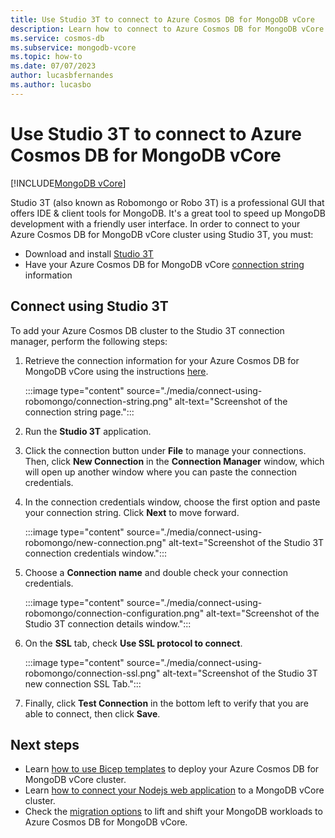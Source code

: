 ```yaml
---
title: Use Studio 3T to connect to Azure Cosmos DB for MongoDB vCore
description: Learn how to connect to Azure Cosmos DB for MongoDB vCore using Studio 3T
ms.service: cosmos-db
ms.subservice: mongodb-vcore
ms.topic: how-to
ms.date: 07/07/2023
author: lucasbfernandes
ms.author: lucasbo
---
```

# Use Studio 3T to connect to Azure Cosmos DB for MongoDB vCore
[!INCLUDE[MongoDB vCore](../../includes/appliesto-mongodb-vcore.md)]

Studio 3T (also known as Robomongo or Robo 3T) is a professional GUI that offers IDE & client tools for MongoDB. It's a great tool to speed up MongoDB development with a friendly user interface. In order to connect to your Azure Cosmos DB for MongoDB vCore cluster using Studio 3T, you must:

* Download and install [Studio 3T](https://robomongo.org/)
* Have your Azure Cosmos DB for MongoDB vCore [connection string](quickstart-portal.md#get-cluster-credentials) information

## Connect using Studio 3T

To add your Azure Cosmos DB cluster to the Studio 3T connection manager, perform the following steps:

1. Retrieve the connection information for your Azure Cosmos DB for MongoDB vCore using the instructions [here](quickstart-portal.md#get-cluster-credentials).

    :::image type="content" source="./media/connect-using-robomongo/connection-string.png" alt-text="Screenshot of the connection string page.":::
2. Run the **Studio 3T** application.

3. Click the connection button under **File** to manage your connections. Then, click **New Connection** in the **Connection Manager** window, which will open up another window where you can paste the connection credentials.

4. In the connection credentials window, choose the first option and paste your connection string. Click **Next** to move forward.

    :::image type="content" source="./media/connect-using-robomongo/new-connection.png" alt-text="Screenshot of the Studio 3T connection credentials window.":::
5. Choose a **Connection name** and double check your connection credentials. 

    :::image type="content" source="./media/connect-using-robomongo/connection-configuration.png" alt-text="Screenshot of the Studio 3T connection details window.":::
6. On the **SSL** tab, check **Use SSL protocol to connect**.

    :::image type="content" source="./media/connect-using-robomongo/connection-ssl.png" alt-text="Screenshot of the Studio 3T new connection SSL Tab.":::
7. Finally, click **Test Connection** in the bottom left to verify that you are able to connect, then click **Save**.

## Next steps

- Learn [how to use Bicep templates](quickstart-bicep.md) to deploy your Azure Cosmos DB for MongoDB vCore cluster.
- Learn [how to connect your Nodejs web application](tutorial-nodejs-web-app.md) to a MongoDB vCore cluster.
- Check the [migration options](migration-options.md) to lift and shift your MongoDB workloads to Azure Cosmos DB for MongoDB vCore.